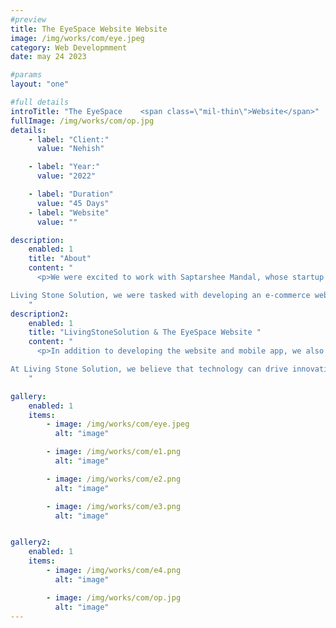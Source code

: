 ```yaml
---
#preview
title: The EyeSpace Website Website
image: /img/works/com/eye.jpeg
category: Web Developmment
date: may 24 2023

#params
layout: "one"

#full details
introTitle: "The EyeSpace    <span class=\"mil-thin\">Website</span>"
fullImage: /img/works/com/op.jpg
details:
    - label: "Client:"
      value: "Nehish"

    - label: "Year:"
      value: "2022"

    - label: "Duration"
      value: "45 Days"
    - label: "Website"
      value: ""

description:
    enabled: 1
    title: "About"
    content: "
      <p>We were excited to work with Saptarshee Mandal, whose startup has been making waves across the globe in the medical equipment industry. Saptarshee Mandal's company sells medical equipment for ophthalmologists and has multiple branches worldwide, with their CEO traveling around the world to promote their products.

Living Stone Solution, we were tasked with developing an e-commerce website and a mobile app that would allow ophthalmologists and hospitals to purchase medical equipment directly from Saptarshee Mandal's company. We utilized Laravel, PHP, and Flutter to build a website and mobile app that's intuitive, user-friendly, and secure, ensuring that their customers can have a seamless purchasing experience.</p>
    "
description2:
    enabled: 1
    title: "LivingStoneSolution & The EyeSpace Website "
    content: "
      <p>In addition to developing the website and mobile app, we also provided marketing services to promote Saptarshee Mandal's products and increase their reach. As a startup with great potential, we're proud to have played a part in their success and to be their marketing partner.

At Living Stone Solution, we believe that technology can drive innovation and growth in any industry, and we're thrilled to have helped Saptarshee Mandal's company leverage technology to establish their online presence and grow their business..</p>
    "

gallery: 
    enabled: 1
    items:
        - image: /img/works/com/eye.jpeg
          alt: "image"

        - image: /img/works/com/e1.png
          alt: "image"

        - image: /img/works/com/e2.png
          alt: "image"

        - image: /img/works/com/e3.png
          alt: "image"


gallery2: 
    enabled: 1
    items:
        - image: /img/works/com/e4.png
          alt: "image"

        - image: /img/works/com/op.jpg
          alt: "image"
---
```

